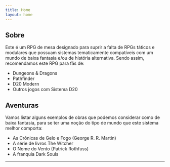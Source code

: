 ```yaml
---
title: Home
layout: home
---
```

## Sobre
Este é um RPG de mesa designado para suprir a falta de RPGs táticos e modulares que possuam sistemas tematicamente compatíveis com um mundo de baixa fantasia e/ou de história alternativa. Sendo assim, recomendamos este RPG para fãs de:
- Dungeons & Dragons
- Pathfinder
- D20 Modern
- Outros jogos com Sistema D20

## Aventuras
Vamos listar alguns exemplos de obras que podemos considerar como de baixa fantasia, para se ter uma noção do tipo de mundo que este sistema melhor comporta:
- As Crônicas de Gelo e Fogo (George R. R. Martin)
- A série de livros The Witcher
- O Nome do Vento (Patrick Rothfuss)
- A franquia Dark Souls
----

[^1]: [It can take up to 10 minutes for changes to your site to publish after you push the changes to GitHub](https://docs.github.com/en/pages/setting-up-a-github-pages-site-with-jekyll/creating-a-github-pages-site-with-jekyll#creating-your-site).

[Just the Docs]: https://just-the-docs.github.io/just-the-docs/
[GitHub Pages]: https://docs.github.com/en/pages
[README]: https://github.com/just-the-docs/just-the-docs-template/blob/main/README.md
[Jekyll]: https://jekyllrb.com
[GitHub Pages / Actions workflow]: https://github.blog/changelog/2022-07-27-github-pages-custom-github-actions-workflows-beta/
[use this template]: https://github.com/just-the-docs/just-the-docs-template/generate
